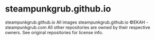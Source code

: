 # steampunkgrub.github.io
steampunkgrub.github.io
All images steampunkgrub.github.io ©EKAH - steampunkgrub.com
All other repositories are owned by their respective owners. See original repositories for license info.
